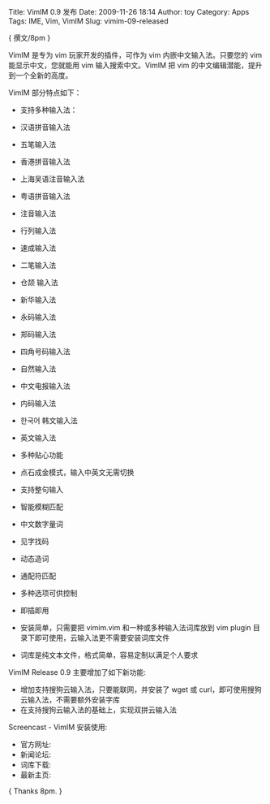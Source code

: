 Title: VimIM 0.9 发布
Date: 2009-11-26 18:14
Author: toy
Category: Apps
Tags: IME, Vim, VimIM
Slug: vimim-09-released

{ 撰文/8pm }

VimIM 是专为 vim 玩家开发的插件，可作为 vim 内嵌中文输入法。只要您的 vim
能显示中文，您就能用 vim 输入搜索中文。VimIM 把 vim
的中文编辑潜能，提升到一个全新的高度。

VimIM 部分特点如下：

- 支持多种输入法：

- 汉语拼音输入法  
- 五笔输入法  
- 香港拼音输入法  
- 上海吴语注音输入法  
- 粤语拼音输入法  
- 注音输入法  
- 行列输入法  
- 速成输入法  
- 二笔输入法  
- 仓颉 输入法  
- 新华输入法  
- 永码输入法  
- 郑码输入法  
- 四角号码输入法  
- 自然输入法  
- 中文电报输入法  
- 内码输入法  
- 한국어 韩文输入法  
- 英文输入法

- 多种贴心功能

- 点石成金模式，输入中英文无需切换  
- 支持整句输入  
- 智能模糊匹配  
- 中文数字量词  
- 见字找码  
- 动态造词  
- 通配符匹配  
- 多种选项可供控制

- 即插即用

- 安装简单，只需要把 vimim.vim 和一种或多种输入法词库放到 vim plugin
目录下即可使用，云输入法更不需要安装词库文件  
- 词库是纯文本文件，格式简单，容易定制以满足个人要求

VimIM Release 0.9 主要增加了如下新功能:

- 增加支持搜狗云输入法，只要能联网，并安装了 wget 或
curl，即可使用搜狗云输入法，不需要额外安装字库  
- 在支持搜狗云输入法的基础上，实现双拼云输入法

Screencast - VimIM 安装使用:

* 官方网址:  
* 新闻论坛:  
* 词库下载:  
* 最新主页:

{ Thanks 8pm. }
